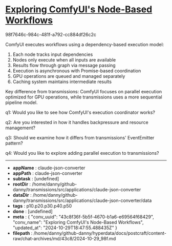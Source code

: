 # [Exploring ComfyUI's Node-Based Workflows](https://claude.ai/chat/43c8f36f-5b5f-4670-b1a6-e69564f68429)

98f7646c-984c-481f-a792-cc884df26c2c

 ComfyUI executes workflows using a dependency-based execution model:

1. Each node tracks input dependencies 
2. Nodes only execute when all inputs are available
3. Results flow through graph via message passing
4. Execution is asynchronous with Promise-based coordination
5. GPU operations are queued and managed separately
6. Caching system maintains intermediate results

Key difference from transmissions: ComfyUI focuses on parallel execution optimized for GPU operations, while transmissions uses a more sequential pipeline model.

q1: Would you like to see how ComfyUI's execution coordinator works?

q2: Are you interested in how it handles backpressure and resource management?

q3: Should we examine how it differs from transmissions' EventEmitter pattern?

q4: Would you like to explore adding parallel execution to transmissions?

---

* **appName** : claude-json-converter
* **appPath** : claude-json-converter
* **subtask** : [undefined]
* **rootDir** : /home/danny/github-danny/transmissions/src/applications/claude-json-converter
* **dataDir** : /home/danny/github-danny/transmissions/src/applications/claude-json-converter/data
* **tags** : p10.p20.p30.p40.p50
* **done** : [undefined]
* **meta** : {
  "conv_uuid": "43c8f36f-5b5f-4670-b1a6-e69564f68429",
  "conv_name": "Exploring ComfyUI's Node-Based Workflows",
  "updated_at": "2024-10-29T18:47:55.488435Z"
}
* **filepath** : /home/danny/github-danny/hyperdata/docs/postcraft/content-raw/chat-archives/md/43c8/2024-10-29_98f.md